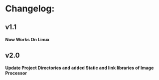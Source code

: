 <h1>Changelog: </h1>	
	<h2>v1.1</h2>
		<h4>Now Works On Linux</h3>
	<h2>v2.0</h2>
		<h4>Update Project Directories and added Static and link libraries of Image Processor</h3>	